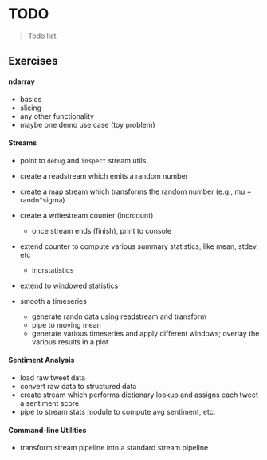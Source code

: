 # TODO

> Todo list.


## Exercises

#### ndarray

* basics
* slicing
* any other functionality
* maybe one demo use case (toy problem)


#### Streams

* point to `debug` and `inspect` stream utils

* create a readstream which emits a random number

* create a map stream which transforms the random number (e.g., mu + randn*sigma)

* create a writestream counter (incrcount)

  - once stream ends (finish), print to console

* extend counter to compute various summary statistics, like mean, stdev, etc

  - incrstatistics

* extend to windowed statistics

* smooth a timeseries

  - generate randn data using readstream and transform
  - pipe to moving mean
  - generate various timeseries and apply different windows; overlay the various results in a plot


#### Sentiment Analysis

* load raw tweet data
* convert raw data to structured data
* create stream which performs dictionary lookup and assigns each tweet a sentiment score
* pipe to stream stats module to compute avg sentiment, etc.


#### Command-line Utilities

* transform stream pipeline into a standard stream pipeline
